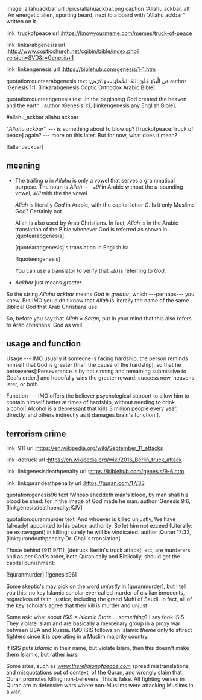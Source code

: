 image   :allahuackbar
url     :/pics/allahuackbar.png
caption :Allahu ackbar.
alt     :An energetic alien, sporting beard, next to a board with "Allahu
         ackbar" written on it.

link    :truckofpeace
url     :https://knowyourmeme.com/memes/truck-of-peace

link    :linkarabgenesis
url     :http://www.copticchurch.net/cgibin/bible/index.php?version=SVD&r=Genesis+1

link    :linkengenesis
url     :https://biblehub.com/genesis/1-1.htm

quotation:quotearabgenesis
text     :فِي الْبَدْءِ خَلَقَ اللهُ السَّمَاوَاتِ وَالارْضَ
author   :Genesis 1:1, [linkarabgenesis:Coptic Orthodox Arabic Bible]

quotation:quoteengenesis
text     :In the beginning God created the heaven and the earth..
author   :Genesis 1:1, [linkengenesis:any English Bible].

#allahu_ackbar allahu ackbar

"_Allahu ackbar_'' --- is something about to blow up?  [truckofpeace:Truck of
peace] again?  --- more on this later.  But for now, what does it mean?

[!allahuackbar]

## meaning

* The trailing _u_ in _Allahu_ is only a vowel that serves a grammatical
  purpose.  The noun is _Allah_ --- _الله_ in Arabic without the _u_-sounding
  vowel, _اللهُ_ with the the vowel.

  _Allah_ is literally _God_ in Arabic, with the capital letter _G_.  Is it
  only Muslims' God?  Certainly not.

  Allah is also used by Arab Christians.  In fact, _Allah_ is in the Arabic
  translation of the Bible whenever God is referred as shown in
  [quotearabgenesis].

  [quotearabgenesis]'s translation in English is:

  [!quoteengenesis]

  You can use a translator to verify that _الله_ is referring to _God_.

* _Ackbar_ just means _greater_.

So the string _Allahu ackbar_ means _God is greater_, which ---perhaps--- you
knew.  But IMO you didn't know that _Allah_ is literally the name of the same
Biblical God that Arab Christians use.

So, before you say that _Allah = Satan_, put in your mind that this also refers
to Arab christians' God as well.

## usage and function

Usage --- IMO usually if someone is facing hardship, the person reminds himself
that God is greater \[than the cause of the hardship\], so that he
perseveres[:Perseverance is by not sinning and remaining submissive to God's
order.] and hopefully wins the greater reward: success now, heavens later, or
both.

Function --- IMO offers the believer psychological support to allow him to
contain himself better at times of hardship, without needing to drink
alcohol[:Alcohol is a depressant that kills 3 million people every year,
directly, and others indirectly as it damages brain's function.].

## ~~terrorism~~ crime

link    :911
url     :https://en.wikipedia.org/wiki/September_11_attacks

link    :detruck
url     :https://en.wikipedia.org/wiki/2016_Berlin_truck_attack

link    :linkgenesisdeathpenalty
url     :https://biblehub.com/genesis/9-6.htm

link    :linkqurandeathpenalty
url     :https://quran.com/17/33

quotation:genesis96
text     :Whoso sheddeth man's blood, by man shall his blood be shed: for in
          the image of God made he man.
author   :Genesis 9:6, [linkgenesisdeathpenalty:KJV]

quotation:quranmurder
text     :And whoever is killed unjustly, We have (already) appointed to his
          patron authority. So let him not exceed (Literally: be extravagant)
          in killing; surely he will be vindicated.
author   :Quran 17:33, [linkqurandeathpenalty:Dr. Ghali's translation]

Those behind [911:9/11], [detruck:Berlin's truck attack], etc, are murderers
and as per God's order, both Quranically and Biblically, should get the capital
punishment:

[!quranmurder]
[!genesis96]

Some skeptic's may pick on the word _unjustly_ in [quranmurder], but I tell you
this:  no key Islamic scholar ever called murder of civilian innocents,
regardless of faith, justice, including the grand Mufti of Saudi.  In fact, all
of the key scholars agree that their kill is murder and unjust.

Some ask:  what about _ISIS = Islamic State ... something_?  I say fook ISIS.
They violate Islam and are basically a mercenary group in a proxy war between
USA and Russia.  IMO ISIS follows an Islamic _theme_ only to attract fighters
since it is operating in a Muslim majority country.

If ISIS puts _Islamic_ in their name, but violate Islam, then this doesn't make
them Islamic, but rather _liars_.

Some sites, such as _www.thereligionofpeace.com_ spread mistranslations, and
misquotations out of context, of the Quran, and wrongly claim that Quran
promotes killing non-believers.  This is false.  All fighting verses in Quran
are in defensive wars where non-Muslims were attacking Muslims in a war.
